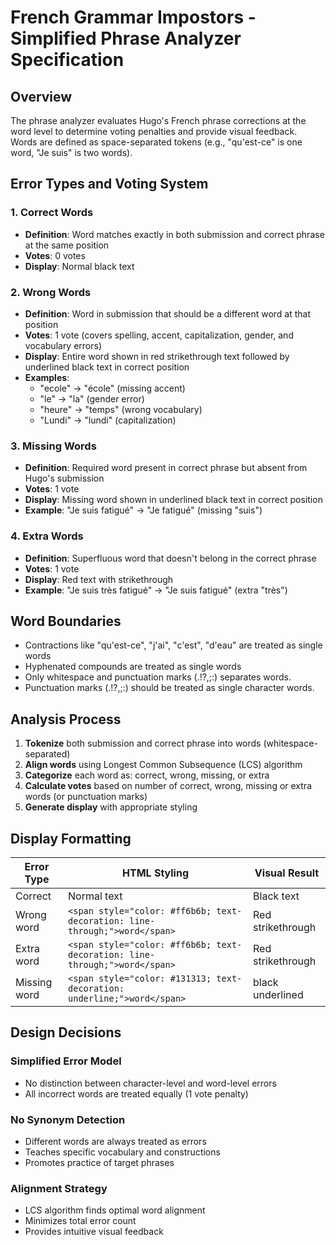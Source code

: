 # French Grammar Impostors - Simplified Phrase Analyzer Specification

## Overview

The phrase analyzer evaluates Hugo's French phrase corrections at the word level to determine voting penalties and provide visual feedback. Words are defined as space-separated tokens (e.g., "qu'est-ce" is one word, "Je suis" is two words).

## Error Types and Voting System

### 1. Correct Words
- **Definition**: Word matches exactly in both submission and correct phrase at the same position
- **Votes**: 0 votes
- **Display**: Normal black text

### 2. Wrong Words
- **Definition**: Word in submission that should be a different word at that position
- **Votes**: 1 vote (covers spelling, accent, capitalization, gender, and vocabulary errors)
- **Display**: Entire word shown in red strikethrough text followed by underlined black text in correct position
- **Examples**:
  - "ecole" → "école" (missing accent)
  - "le" → "la" (gender error)
  - "heure" → "temps" (wrong vocabulary)
  - "Lundi" → "lundi" (capitalization)

### 3. Missing Words
- **Definition**: Required word present in correct phrase but absent from Hugo's submission
- **Votes**: 1 vote
- **Display**: Missing word shown in underlined black text in correct position
- **Example**: "Je suis fatigué" → "Je fatigué" (missing "suis")

### 4. Extra Words
- **Definition**: Superfluous word that doesn't belong in the correct phrase
- **Votes**: 1 vote
- **Display**: Red text with strikethrough
- **Example**: "Je suis très fatigué" → "Je suis fatigué" (extra "très")

## Word Boundaries

- Contractions like "qu'est-ce", "j'ai", "c'est", "d'eau" are treated as single words
- Hyphenated compounds are treated as single words
- Only whitespace and punctuation marks (.!?,;:) separates words. 
- Punctuation marks (.!?,;:) should be treated as single character words.

## Analysis Process

1. **Tokenize** both submission and correct phrase into words (whitespace-separated)
2. **Align words** using Longest Common Subsequence (LCS) algorithm
3. **Categorize** each word as: correct, wrong, missing, or extra
4. **Calculate votes** based on number of correct, wrong, missing or extra words (or punctuation marks)
5. **Generate display** with appropriate styling

## Display Formatting

| Error Type | HTML Styling | Visual Result |
|------------|-------------|---------------|
| Correct | Normal text | Black text |
| Wrong word | `<span style="color: #ff6b6b; text-decoration: line-through;">word</span>` | Red strikethrough |
| Extra word | `<span style="color: #ff6b6b; text-decoration: line-through;">word</span>` | Red strikethrough |
| Missing word | `<span style="color: #131313; text-decoration: underline;">word</span>` | black underlined |

## Design Decisions

### Simplified Error Model
- No distinction between character-level and word-level errors
- All incorrect words are treated equally (1 vote penalty)

### No Synonym Detection
- Different words are always treated as errors
- Teaches specific vocabulary and constructions
- Promotes practice of target phrases

### Alignment Strategy
- LCS algorithm finds optimal word alignment
- Minimizes total error count
- Provides intuitive visual feedback